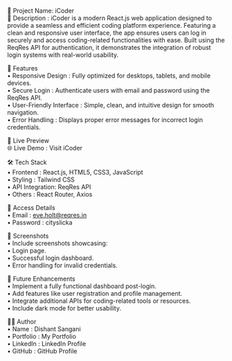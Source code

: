 🚀 Project Name: iCoder <br/>
📝 Description :  iCoder is a modern React.js web application designed to provide a seamless and efficient coding platform experience. Featuring a clean and responsive user interface, the app ensures users can log in securely and access coding-related functionalities with ease. Built using the ReqRes API for authentication, it demonstrates the integration of robust login systems with real-world usability.<br/>

🌟 Features <br/>
• Responsive Design : Fully optimized for desktops, tablets, and mobile devices.<br/>
• Secure Login : Authenticate users with email and password using the ReqRes API.<br/>
• User-Friendly Interface : Simple, clean, and intuitive design for smooth navigation.<br/>
• Error Handling : Displays proper error messages for incorrect login credentials.<br/>

🎯 Live Preview<br/>
🌐 Live Demo : Visit iCoder<br/>

🛠️ Tech Stack<br/>
• Frontend : React.js, HTML5, CSS3, JavaScript<br/>
• Styling : Tailwind CSS<br/>
• API Integration: ReqRes API<br/>
• Others : React Router, Axios<br/>

🔐 Access Details<br/>
• Email    : eve.holt@reqres.in<br/>
• Password : cityslicka<br/>

📸 Screenshots<br/>
• Include screenshots showcasing:<br/>
• Login page.<br/>
• Successful login dashboard.<br/>
• Error handling for invalid credentials.<br/>

🔮 Future Enhancements<br/>
• Implement a fully functional dashboard post-login.<br/>
• Add features like user registration and profile management.<br/>
• Integrate additional APIs for coding-related tools or resources.<br/>
• Include dark mode for better usability.<br/>

🧑‍💻 Author<br/>
• Name      : Dishant Sangani<br/>
• Portfolio : My Portfolio<br/>
• LinkedIn  : LinkedIn Profile<br/>
• GitHub    : GitHub Profile<br/>
